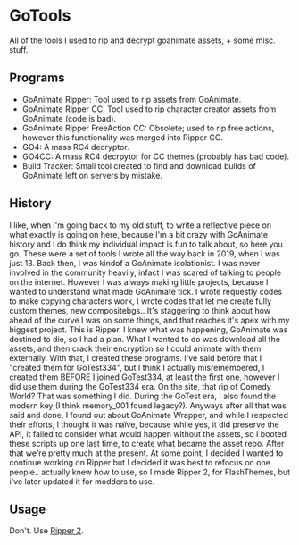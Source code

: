 # GoTools
All of the tools I used to rip and decrypt goanimate assets, + some misc. stuff.
## Programs
- GoAnimate Ripper: Tool used to rip assets from GoAnimate.
- GoAnimate Ripper CC: Tool used to rip character creator assets from GoAnimate (code is bad).
- GoAnimate Ripper FreeAction CC: Obsolete; used to rip free actions, however this functionality was merged into Ripper CC.
- GO4: A mass RC4 decryptor.
- GO4CC: A mass RC4 decrpytor for CC themes (probably has bad code).
- Build Tracker: Small tool created to find and download builds of GoAnimate left on servers by mistake.
## History
I like, when I'm going back to my old stuff, to write a reflective piece on what exactly is going on here, because I'm a bit crazy with GoAnimate history and I do think my individual impact is fun to talk about, so here you go. These were a set of tools I wrote all the way back in 2019, when I was just 13. Back then, I was kindof a GoAnimate isolationist. I was never involved in the community heavily, infact I was scared of talking to people on the internet. However I was always making little projects, because I wanted to understand what made GoAnimate tick. I wrote requestly codes to make copying characters work, I wrote codes that let me create fully custom themes, new compositebgs.. It's staggering to think about how ahead of the curve I was on some things, and that reaches it's apex with my biggest project. This is Ripper. I knew what was happening, GoAnimate was destined to die, so I had a plan. What I wanted to do was download all the assets, and then crack their encryption so I could animate with them externally. With that, I created these programs. I've said before that I "created them for GoTest334", but I think I actually misremembered, I created them BEFORE I joined GoTest334, at least the first one, however I did use them during the GoTest334 era. On the site, that rip of Comedy World? That was something I did. During the GoTest era, I also found the modern key (I think memory_001 found legacy?). Anyways after all that was said and done, I found out about GoAnimate Wrapper, and while I respected their efforts, I thought it was naïve, because while yes, it did preserve the API, it failed to consider what would happen without the assets, so I booted these scripts up one last time, to create what became the asset repo. After that we're pretty much at the present. At some point, I decided I wanted to continue working on Ripper but I decided it was best to refocus on one people.. actually knew how to use, so I made Ripper 2, for FlashThemes, but i've later updated it for modders to use.
## Usage
Don't. Use [Ripper 2](https://github.com/ItsJayPM/GoAnimateRipper2).
